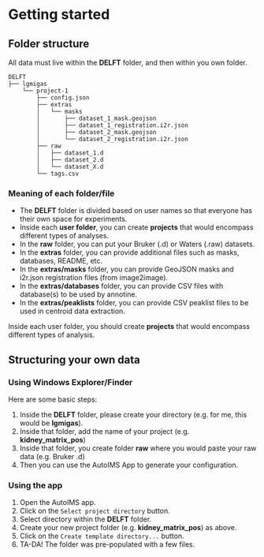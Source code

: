 # Getting started

## Folder structure

All data must live within the **DELFT** folder, and then within you own folder.

```
DELFT
├── lgmigas
    └── project-1
        ├── config.json
        ├── extras
        │   └── masks
        │       ├── dataset_1_mask.geojson
        │       ├── dataset_1_registration.i2r.json
        │       ├── dataset_2_mask.geojson
        │       └── dataset_2_registration.i2r.json 
        ├── raw
        │   ├── dataset_1.d
        │   ├── dataset_2.d
        │   └── dataset_X.d
        └── tags.csv
```

### Meaning of each folder/file

- The **DELFT** folder is divided based on user names so that everyone has their own space for experiments. 
- Inside each **user folder**, you can create **projects** that would encompass different types of analyses.
- In the **raw** folder, you can put your Bruker (.d) or Waters (.raw) datasets.
- In the **extras** folder, you can provide additional files such as masks, databases, README, etc.
- In the **extras/masks** folder, you can provide GeoJSON masks and i2r.json registration files (from image2image).
- In the **extras/databases** folder, you can provide CSV files with database(s) to be used by annotine.
- In the **extras/peaklists** folder, you can provide CSV peaklist files to be used in centroid data extraction.

Inside each user folder, you should create **projects** that would encompass different types of analysis. 


## Structuring your own data
### Using Windows Explorer/Finder

Here are some basic steps:
1. Inside the **DELFT** folder, please create your directory (e.g. for me, this would be **lgmigas**).
2. Inside that folder, add the name of your project (e.g. **kidney_matrix_pos**)
3. Inside that folder, you create folder **raw** where you would paste your raw data (e.g. Bruker .d)
4. Then you can use the AutoIMS App to generate your configuration.


### Using the app

1. Open the AutoIMS app.
2. Click on the `Select project directory` button.
3. Select directory within the **DELFT** folder.
4. Create your new project folder (e.g. **kidney_matrix_pos**) as above.
5. Click on the `Create template directory...` button.
6. TA-DA! The folder was pre-populated with a few files.
